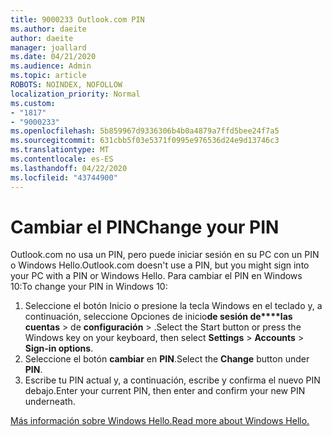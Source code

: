 ```yaml
---
title: 9000233 Outlook.com PIN
ms.author: daeite
author: daeite
manager: joallard
ms.date: 04/21/2020
ms.audience: Admin
ms.topic: article
ROBOTS: NOINDEX, NOFOLLOW
localization_priority: Normal
ms.custom:
- "1817"
- "9000233"
ms.openlocfilehash: 5b859967d9336306b4b0a4879a7ffd5bee24f7a5
ms.sourcegitcommit: 631cbb5f03e5371f0995e976536d24e9d13746c3
ms.translationtype: MT
ms.contentlocale: es-ES
ms.lasthandoff: 04/22/2020
ms.locfileid: "43744900"
---
```

# <a name="change-your-pin"></a><span data-ttu-id="6b8fb-102">Cambiar el PIN</span><span class="sxs-lookup"><span data-stu-id="6b8fb-102">Change your PIN</span></span>

<span data-ttu-id="6b8fb-103">Outlook.com no usa un PIN, pero puede iniciar sesión en su PC con un PIN o Windows Hello.</span><span class="sxs-lookup"><span data-stu-id="6b8fb-103">Outlook.com doesn't use a PIN, but you might sign into your PC with a PIN or Windows Hello.</span></span> <span data-ttu-id="6b8fb-104">Para cambiar el PIN en Windows 10:</span><span class="sxs-lookup"><span data-stu-id="6b8fb-104">To change your PIN in Windows 10:</span></span>

1. <span data-ttu-id="6b8fb-105">Seleccione el botón Inicio o presione la tecla Windows en el teclado y, a continuación, seleccione Opciones de inicio**de sesión de\*\*\*\*las cuentas** > de **configuración** > .</span><span class="sxs-lookup"><span data-stu-id="6b8fb-105">Select the Start button or press the Windows key on your keyboard, then select **Settings** > **Accounts** > **Sign-in options**.</span></span>
2. <span data-ttu-id="6b8fb-106">Seleccione el botón **cambiar** en **PIN**.</span><span class="sxs-lookup"><span data-stu-id="6b8fb-106">Select the **Change** button under **PIN**.</span></span>
3. <span data-ttu-id="6b8fb-107">Escribe tu PIN actual y, a continuación, escribe y confirma el nuevo PIN debajo.</span><span class="sxs-lookup"><span data-stu-id="6b8fb-107">Enter your current PIN, then enter and confirm your new PIN underneath.</span></span>

[<span data-ttu-id="6b8fb-108">Más información sobre Windows Hello.</span><span class="sxs-lookup"><span data-stu-id="6b8fb-108">Read more about Windows Hello.</span></span>](https://support.microsoft.com/help/17215/)